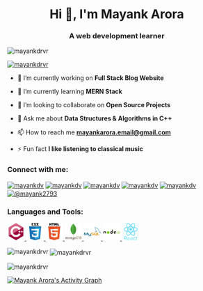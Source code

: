 <h1 align="center">Hi 👋, I'm Mayank Arora</h1>
<h3 align="center">A web development learner</h3>

<p align="left"> <img src="https://komarev.com/ghpvc/?username=mayankdrvr&label=Profile%20views&color=0e75b6&style=flat" alt="mayankdrvr" /> </p>

<p align="left"> <a href="https://github.com/ryo-ma/github-profile-trophy"><img src="https://github-profile-trophy.vercel.app/?username=mayankdrvr&theme=dracula&no-frame=true" alt="mayankdrvr" /></a> </p>

- 🔭 I’m currently working on **Full Stack Blog Website**

- 🌱 I’m currently learning **MERN Stack**

- 👯 I’m looking to collaborate on **Open Source Projects**

- 💬 Ask me about **Data Structures & Algorithms in C++**

- 📫 How to reach me **mayankarora.email@gmail.com**

- ⚡ Fun fact **I like listening to classical music**

<h3 align="left">Connect with me:</h3>
<p align="left">
<a href="https://linkedin.com/in/mayankdv" target="blank"><img align="center" src="https://raw.githubusercontent.com/rahuldkjain/github-profile-readme-generator/master/src/images/icons/Social/linked-in-alt.svg" alt="mayankdv" height="30" width="40" /></a>
<a href="https://stackoverflow.com/users/16444308/mayankdv" target="blank"><img align="center" src="https://raw.githubusercontent.com/rahuldkjain/github-profile-readme-generator/master/src/images/icons/Social/stack-overflow.svg" alt="mayankdv" height="30" width="40" /></a>
<a href="https://www.codechef.com/users/mayankdv" target="blank"><img align="center" src="https://cdn.jsdelivr.net/npm/simple-icons@3.1.0/icons/codechef.svg" alt="mayankdv" height="30" width="40" /></a>
<a href="https://codeforces.com/profile/mayankdv" target="blank"><img align="center" src="https://cdn.jsdelivr.net/npm/simple-icons@3.0.1/icons/codeforces.svg" alt="mayankdv" height="30" width="40" /></a>
<a href="https://www.leetcode.com/mayankdv" target="blank"><img align="center" src="https://raw.githubusercontent.com/rahuldkjain/github-profile-readme-generator/master/src/images/icons/Social/leet-code.svg" alt="mayankdv" height="30" width="40" /></a>
<a href="https://www.hackerearth.com/@mayank2793" target="blank"><img align="center" src="https://raw.githubusercontent.com/rahuldkjain/github-profile-readme-generator/master/src/images/icons/Social/hackerearth.svg" alt="@mayank2793" height="30" width="40" /></a>
</p>

<h3 align="left">Languages and Tools:</h3>
<p align="left"> <a href="https://www.w3schools.com/cpp/" target="_blank"> <img src="https://raw.githubusercontent.com/devicons/devicon/master/icons/cplusplus/cplusplus-original.svg" alt="cplusplus" width="40" height="40"/> </a> <a href="https://www.w3schools.com/css/" target="_blank"> <img src="https://raw.githubusercontent.com/devicons/devicon/master/icons/css3/css3-original-wordmark.svg" alt="css3" width="40" height="40"/> </a> <a href="https://www.w3.org/html/" target="_blank"> <img src="https://raw.githubusercontent.com/devicons/devicon/master/icons/html5/html5-original-wordmark.svg" alt="html5" width="40" height="40"/> </a> <a href="https://www.mongodb.com/" target="_blank"> <img src="https://raw.githubusercontent.com/devicons/devicon/master/icons/mongodb/mongodb-original-wordmark.svg" alt="mongodb" width="40" height="40"/> </a> <a href="https://www.mysql.com/" target="_blank"> <img src="https://raw.githubusercontent.com/devicons/devicon/master/icons/mysql/mysql-original-wordmark.svg" alt="mysql" width="40" height="40"/> </a> <a href="https://nodejs.org" target="_blank"> <img src="https://raw.githubusercontent.com/devicons/devicon/master/icons/nodejs/nodejs-original-wordmark.svg" alt="nodejs" width="40" height="40"/> </a> <a href="https://reactjs.org/" target="_blank"> <img src="https://raw.githubusercontent.com/devicons/devicon/master/icons/react/react-original-wordmark.svg" alt="react" width="40" height="40"/> </a> </p>

<p><img align="left" src="https://github-readme-stats.vercel.app/api/top-langs?username=mayankdrvr&show_icons=true&locale=en&layout=compact&theme=blue-green" alt="mayankdrvr" /></p>

<p>&nbsp;<img align="center" src="https://github-readme-stats.vercel.app/api?username=mayankdrvr&show_icons=true&locale=en&theme=blue-green" alt="mayankdrvr" /></p>

<p><img align="center" src="https://github-readme-streak-stats.herokuapp.com/?user=mayankdrvr&theme=blue-green" alt="mayankdrvr" /></p>
<a href="https://github.com/mayankdrvr/github-readme-activity-graph"><img alt="Mayank Arora's Activity Graph" src="https://activity-graph.herokuapp.com/graph?username=mayankdrvr&bg_color=0D1117&color=5BCDEC&line=5BCDEC&point=FFFFFF&hide_border=true" /></a>

